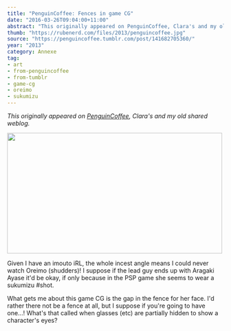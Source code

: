 ```yaml
---
title: "PenguinCoffee: Fences in game CG"
date: "2016-03-26T09:04:00+11:00"
abstract: "This originally appeared on PenguinCoffee, Clara's and my old shared weblog."
thumb: "https://rubenerd.com/files/2013/penguincoffee.jpg"
source: "https://penguincoffee.tumblr.com/post/141682705360/"
year: "2013"
category: Annexe
tag:
- art
- from-penguincoffee
- from-tumblr
- game-cg
- oreimo
- sukumizu
---
```

*This originally appeared on [PenguinCoffee](https://rubenerd.com/tag/from-penguincoffee/), Clara's and my old shared weblog.*

<img src="https://rubenerd.com/files/museum/penguincoffee-141682705360@1x.jpg" alt="" style="width:500px; height:281px;" srcset="https://rubenerd.com/files/museum/penguincoffee-141682705360@1x.jpg 1x, https://rubenerd.com/files/museum/penguincoffee-141682705360@2x.jpg 2x" />

Given I have an imouto iRL, the whole incest angle means I could never watch Oreimo (shudders)! I suppose if the lead guy ends up with Aragaki Ayase it'd be okay, if only because in the PSP game she seems to wear a sukumizu #shot.

What gets me about this game CG is the gap in the fence for her face. I'd rather there not be a fence at all, but I suppose if you're going to have one...! What's that called when glasses (etc) are partially hidden to show a character's eyes? 

